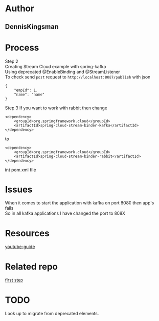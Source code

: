 # Author 
## DennisKingsman
# Process
Step 2  
Creating Stream Cloud example with spring-kafka  
Using deprecated @EnableBinding and @StreamListener  
To check send `post` request to `http://localhost:8087/publish`
with json
```
{
    "empId": 1,
    "name": "name"
}
```
Step 3
If you want to work with rabbit then change 
```
<dependency>
	<groupId>org.springframework.cloud</groupId>
	<artifactId>spring-cloud-stream-binder-kafka</artifactId>
</dependency>
```
to 
```
<dependency>
	<groupId>org.springframework.cloud</groupId>
	<artifactId>spring-cloud-stream-binder-rabbit</artifactId>
</dependency>
```
int pom.xml file
# Issues 
When it comes to start the application with kafka on port 8080 then app's fails  
So in all kafka applications I have changed the port to 808X  
# Resources
[youtube-guide](https://www.youtube.com/playlist?list=PL4TnYdea-xTI-vUWgIoaDQOpC4PlK31md)
# Related repo
[first step](https://github.com/DennisKingsman/KafkaSpringBootDemo)
# TODO
Look up to migrate from deprecated elements.
